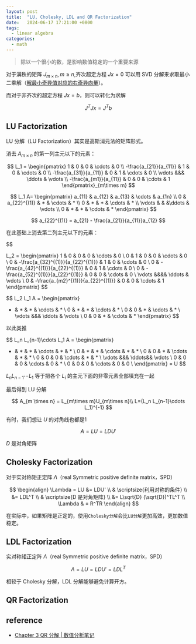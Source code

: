 ```yaml
---
layout: post
title:  "LU, Cholesky, LDL and QR Factorization"
date:   2024-06-17 17:21:00 +0800
tags: 
  - linear algebra
categories:
  - math
---
```


> 除以一个很小的数，是影响数值稳定的一个重要来源

对于满秩的矩阵 $J_{m\times n},m \geq n$,齐次超定方程 $Jx = 0$ 可以用 SVD 分解来求取最小二乘解（[解最小奇异值对应的右奇异向量](/_posts/math/2024-06-13-SVD.md)）。

而对于非齐次的超定方程 $Jx = b$，则可以转化为求解

$$
J^TJx = J^Tb
$$

## LU Factorization

LU 分解（LU Factorization）其实是高斯消元法的矩阵形式。

消去 $A_{m\times n}$ 的第一列主元以下的元素：

$$
L_1 = 
\begin{pmatrix}
1 & 0 & 0 & \cdots & 0 \\
-\frac{a_{21}}{a_{11}} & 1 & 0 & \cdots & 0 \\
-\frac{a_{31}}{a_{11}} & 0 & 1 & \cdots & 0 \\
\vdots &&& \ddots & \vdots \\
-\frac{a_{m1}}{a_{11}} & 0 & 0 & \cdots & 1
\end{pmatrix}_{m\times m}
$$

$$
L_1 A=
\begin{pmatrix}
a_{11} & a_{12} & a_{13} & \cdots & a_{1n} \\
0 & a_{22}^{(1)}  & * & \cdots & * \\
0 & * & * & \cdots & * \\
\vdots & & &\ddots & \vdots \\
0 & * & * & \cdots & *
\end{pmatrix}
$$

$$
a_{22}^{(1)} = a_{21} - \frac{a_{21}}{a_{11}}a_{12}
$$

在此基础上消去第二列主元以下的元素：

$$

L_2 = 
\begin{pmatrix}
1 & 0 & 0 & 0 & \cdots & 0 \\
0 & 1 & 0 & 0 & \cdots & 0 \\
0 & -\frac{a_{32}^{(1)}}{a_{22}^{(1)}} & 1 & 0 & \cdots & 0 \\
0 & -\frac{a_{42}^{(1)}}{a_{22}^{(1)}} & 0 & 1 & \cdots & 0 \\
0 & -\frac{a_{52}^{(1)}}{a_{22}^{(1)}} & 0 & 0 & \cdots & 0 \\
\vdots &&&& \ddots & \vdots \\
0 & -\frac{a_{m2}^{(1)}}{a_{22}^{(1)}} & 0 & 0 & \cdots & 1
\end{pmatrix}
$$

$$
L_2 L_1 A = 
\begin{pmatrix}
* & * & * & \cdots & * \\
0 & * & * & \cdots & * \\
0 & 0 & * & \cdots & * \\
\vdots &&& \ddots & \vdots \\
0 & 0 & * & \cdots & *
\end{pmatrix}
$$

以此类推

$$
L_n L_{n-1}\cdots L_1 A = 
\begin{pmatrix}
* & * & * & \cdots & * & * \\
0 & * & * & \cdots & * & * \\
0 & 0 & * & \cdots & * & * \\
0 & 0 & 0 & \cdots & * & * \\
\vdots &&& \ddots&& \vdots \\
0 & 0 & 0 & \cdots & 0 & * \\
0 & 0 & 0 & \cdots & 0 & 0 \\
\end{pmatrix}
= U
$$

$L_n L_{n-1}\cdots L_1$ 等于把各个 $L_i$ 的主元下面的非零元素全部填充在一起

最后得到 LU 分解

$$
A_{m \times n} = L_{m\times m}U_{m\times n}\\
L=(L_n L_{n-1}\cdots L_1)^{-1}
$$

有时，我们想让 $U$ 的对角线也都是1

$$
A = LU = LDU'
$$

$D$ 是对角矩阵

## Cholesky Factorization

对于实对称矩正定阵 $\Lambda$（real Symmetric positive definite matrix，SPD）

$$
\begin{align}
\Lambda = LU &= LDU' \\
& \scriptsize{利用对称的条件} \\
&= LDL^T \\
& \scriptsize{D 是对角矩阵} \\
&= L\sqrt{D} (\sqrt{D})^TL^T \\
\Lambda & = R^TR
\end{align}
$$

在实际中，如果矩阵是正定的，使用`Cholesky分解`会比`LU分解`更加高效，更加数值稳定。

## LDL Factorization

实对称矩正定阵 $\Lambda$（real Symmetric positive definite matrix，SPD）

$$
\Lambda = LU = LDU' = LDL^T
$$

相较于 Cholesky 分解，LDL 分解能够避免计算开方。

## QR Factorization



## reference

- [Chapter 3 QR 分解 | 数值分析笔记](https://o-o-sudo.github.io/numerical-methods/qr-.html)
